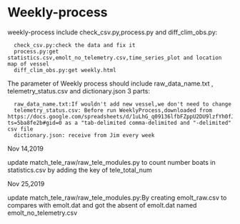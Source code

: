 # Weekly-process
weekly-process include check_csv.py,process.py and diff_clim_obs.py:

      check_csv.py:check the data and fix it
      process.py:get statistics.csv,emolt_no_telemetry.csv,time_series_plot and location map of vessel
      diff_clim_obs.py:get weekly.html
The parameter of Weekly process should include raw_data_name.txt , telemetry_status.csv and dictionary.json 3 parts:
      
      raw_data_name.txt:If wouldn't add new vessel,we don't need to change
      telemetry_status.csv: Before run WeeklyProcess,downloaded from https://docs.google.com/spreadsheets/d/1uLhG_q09136lfbFZppU2DU9lzfYh0fJYsxDHUgMB1FM/edit?ts=5ba8fe2b#gid=0 as a "tab-delimited comma-delimited and "-delimited" csv file
      dictionary.json: receive from Jim every week
Nov 14,2019

update match_tele_raw/raw_tele_modules.py to count number boats in statistics.csv by adding the key of tele_total_num

Nov 25,2019

update match_tele_raw/raw_tele_modules.py:By creating emolt_raw.csv to compares with emolt.dat and got the absent of  emolt.dat named emolt_no_telemetry.csv

